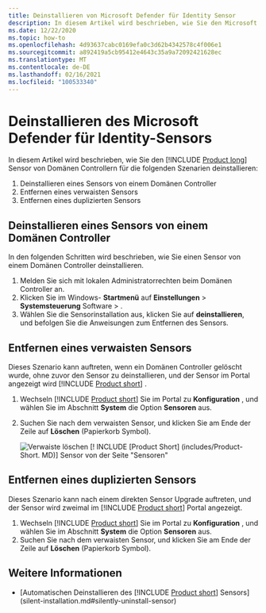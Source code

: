 ```yaml
---
title: Deinstallieren von Microsoft Defender für Identity Sensor
description: In diesem Artikel wird beschrieben, wie Sie den Microsoft Defender für Identity-Sensor von Domänen Controllern deinstallieren.
ms.date: 12/22/2020
ms.topic: how-to
ms.openlocfilehash: 4d93637cabc0169efa0c3d62b4342578c4f006e1
ms.sourcegitcommit: a892419a5cb95412e4643c35a9a72092421628ec
ms.translationtype: MT
ms.contentlocale: de-DE
ms.lasthandoff: 02/16/2021
ms.locfileid: "100533340"
---
```

# <a name="uninstall-the-microsoft-defender-for-identity-sensor"></a>Deinstallieren des Microsoft Defender für Identity-Sensors

In diesem Artikel wird beschrieben, wie Sie den [!INCLUDE [Product long](includes/product-long.md)] Sensor von Domänen Controllern für die folgenden Szenarien deinstallieren:

1. Deinstallieren eines Sensors von einem Domänen Controller
1. Entfernen eines verwaisten Sensors
1. Entfernen eines duplizierten Sensors

## <a name="uninstall-a-sensor-from-a-domain-controller"></a>Deinstallieren eines Sensors von einem Domänen Controller

In den folgenden Schritten wird beschrieben, wie Sie einen Sensor von einem Domänen Controller deinstallieren.

1. Melden Sie sich mit lokalen Administratorrechten beim Domänen Controller an.
1. Klicken Sie im Windows- **Startmenü** auf **Einstellungen**  >  **Systemsteuerung** Software  >  .
1. Wählen Sie die Sensorinstallation aus, klicken Sie auf **deinstallieren**, und befolgen Sie die Anweisungen zum Entfernen des Sensors.

## <a name="remove-an-orphaned-sensor"></a>Entfernen eines verwaisten Sensors

Dieses Szenario kann auftreten, wenn ein Domänen Controller gelöscht wurde, ohne zuvor den Sensor zu deinstallieren, und der Sensor im Portal angezeigt wird [!INCLUDE [Product short](includes/product-short.md)] .

1. Wechseln [!INCLUDE [Product short](includes/product-short.md)] Sie im Portal zu **Konfiguration** , und wählen Sie im Abschnitt **System** die Option **Sensoren** aus.
1. Suchen Sie nach dem verwaisten Sensor, und klicken Sie am Ende der Zeile auf **Löschen** (Papierkorb Symbol).

    ![Verwaiste löschen [! INCLUDE [Product Short] (includes/Product-Short. MD)] Sensor von der Seite "Sensoren"](media/delete-orphaned-sensor.png)

## <a name="remove-a-duplicate-sensor"></a>Entfernen eines duplizierten Sensors

Dieses Szenario kann nach einem direkten Sensor Upgrade auftreten, und der Sensor wird zweimal im [!INCLUDE [Product short](includes/product-short.md)] Portal angezeigt.

1. Wechseln [!INCLUDE [Product short](includes/product-short.md)] Sie im Portal zu **Konfiguration** , und wählen Sie im Abschnitt **System** die Option **Sensoren** aus.
1. Suchen Sie nach dem verwaisten Sensor, und klicken Sie am Ende der Zeile auf **Löschen** (Papierkorb Symbol).

## <a name="see-also"></a>Weitere Informationen

- [Automatischen Deinstallieren des [!INCLUDE [Product short](includes/product-short.md)] Sensors](silent-installation.md#silently-uninstall-sensor)
